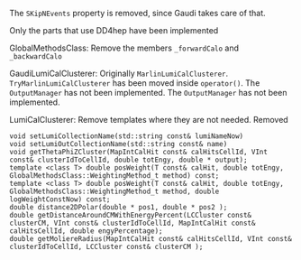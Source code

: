 <!--
Copyright (c) 2020-2024 Key4hep-Project.

This file is part of Key4hep.
See https://key4hep.github.io/key4hep-doc/ for further info.

Licensed under the Apache License, Version 2.0 (the "License");
you may not use this file except in compliance with the License.
You may obtain a copy of the License at

    http://www.apache.org/licenses/LICENSE-2.0

Unless required by applicable law or agreed to in writing, software
distributed under the License is distributed on an "AS IS" BASIS,
WITHOUT WARRANTIES OR CONDITIONS OF ANY KIND, either express or implied.
See the License for the specific language governing permissions and
limitations under the License.
-->
The `SKipNEvents` property is removed, since Gaudi takes care of that.

Only the parts that use DD4hep have been implemented

GlobalMethodsClass: Remove the members `_forwardCalo` and `_backwardCalo`

GaudiLumiCalClusterer: Originally `MarlinLumiCalClusterer`.
`TryMarlinLumiCalClusterer` has been moved inside `operator()`. The
`OutputManager` has not been implemented. The `OutputManager` has not been
implemented.

LumiCalClusterer: Remove templates where they are not needed. Removed
```
void setLumiCollectionName(std::string const& lumiNameNow)
void setLumiOutCollectionName(std::string const& name)
void getThetaPhiZCluster(MapIntCalHit const& calHitsCellId, VInt const& clusterIdToCellId, double totEngy, double * output);
template <class T> double posWeight(T const& calHit, double totEngy, GlobalMethodsClass::WeightingMethod_t method) const;
template <class T> double posWeight(T const& calHit, double totEngy, GlobalMethodsClass::WeightingMethod_t method, double logWeightConstNow) const;
double distance2DPolar(double * pos1, double * pos2 );
double getDistanceAroundCMWithEnergyPercent(LCCluster const& clusterCM, VInt const& clusterIdToCellId, MapIntCalHit const& calHitsCellId, double engyPercentage);
double getMoliereRadius(MapIntCalHit const& calHitsCellId, VInt const& clusterIdToCellId, LCCluster const& clusterCM );
```
